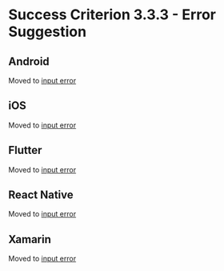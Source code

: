 # Success Criterion 3.3.3 - Error Suggestion

## Android

Moved to [input error](../input-error.md)

## iOS

Moved to [input error](../input-error.md)

## Flutter

Moved to [input error](../input-error.md)

## React Native

Moved to [input error](../input-error.md)

## Xamarin

Moved to [input error](../input-error.md)
